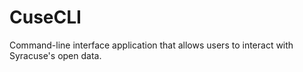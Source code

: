 # CuseCLI
 Command-line interface application that allows users to interact with Syracuse's open data.
